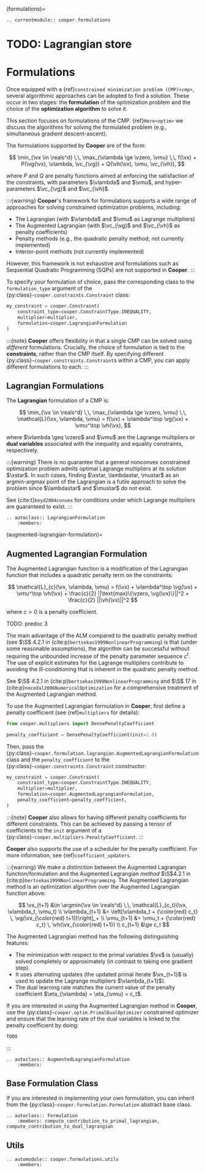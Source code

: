 (formulations)=

```{eval-rst}
.. currentmodule:: cooper.formulations
```

# TODO: Lagrangian store

# Formulations

Once equipped with a {ref}`constrained minimization problem (CMP)<cmp>`, several algorithmic approaches can be adopted to find a solution. These occur in two stages: the **formulation** of the optimization problem and the choice of the **optimization algorithm** to solve it.

This section focuses on formulations of the CMP. {ref}`Here<optim>` we discuss the algorithms for solving the formulated problem (e.g., simultaneous gradient descent-ascent).

The formulations supported by **Cooper** are of the form:

$$
\min_{\vx \in \reals^d} \,\, \max_{\vlambda \ge \vzero, \vmu} \,\, f(\vx) + P(\vg(\vx), \vlambda, \vc_{\vg}) + Q(\vh(\vx), \vmu, \vc_{\vh}),
$$

where $P$ and $Q$ are penalty functions aimed at enforcing the satisfaction of the constraints, with parameters $\vlambda$ and $\vmu$, and hyper-parameters $\vc_{\vg}$ and $\vc_{\vh}$.


:::{warning}
**Cooper**'s framework for formulations supports a wide range of approaches for solving constrained optimization problems, including:
- The Lagrangian (with $\vlambda$ and $\vmu$ as Lagrange multipliers)
- The Augmented Lagrangian (with $\vc_{\vg}$ and $\vc_{\vh}$ as penalty coefficients)
- Penalty methods (e.g., the quadratic penalty method; not currently implemented)
- Interior-point methods (not currently implemented)

However, this framework is not exhaustive and formulations such as Sequential Quadratic Programming (SQPs) are not supported in **Cooper**.
:::

To specify your formulation of choice, pass the corresponding class to the `formulation_type` argument of the {py:class}`~cooper.constraints.Constraint` class:

```python
my_constraint = cooper.Constraint(
    constraint_type=cooper.ConstraintType.INEQUALITY,
    multiplier=multiplier,
    formulation=cooper.LagrangianFormulation
)
```

:::{note}
**Cooper** offers flexibility in that a single CMP can be solved using *different* formulations. Crucially, the choice of formulation is tied to the **constraints**, rather than the CMP itself. By specifying different {py:class}`~cooper.constraints.Constraint`s within a CMP, you can apply different formulations to each.
:::

## Lagrangian Formulations

The **Lagrangian** formulation of a CMP is:

$$
\min_{\vx \in \reals^d} \,\, \max_{\vlambda \ge \vzero, \vmu} \,\, \mathcal{L}(\vx, \vlambda, \vmu) = f(\vx) + \vlambda^\top \vg(\vx) + \vmu^\top \vh(\vx),
$$

where $\vlambda \geq \vzero$ and $\vmu$ are the Lagrange multipliers or **dual variables** associated with the inequality and equality constraints, respectively.


:::{warning}
There is no guarantee that a general nonconvex constrained optimization problem admits optimal Lagrange multipliers at its solution $\xstar$. In such cases, finding $\xstar, \lambdastar, \mustar$ as an argmin-argmax point of the Lagrangian is a futile approach to solve the problem since $\lambdastar$ and $\mustar$ do not exist.

See {cite:t}`boyd2004convex` for conditions under which Lagrange multipliers are guaranteed to exist.
:::


```{eval-rst}
.. autoclass:: LagrangianFormulation
    :members:
```

(augmented-lagrangian-formulation)=

## Augmented Lagrangian Formulation

The Augmented Lagrangian function is a modification of the Lagrangian function that includes a quadratic penalty term on the constraints:

$$
\mathcal{L}_{c}(\vx, \vlambda, \vmu) = f(\vx) + \vlambda^\top \vg(\vx) + \vmu^\top \vh(\vx) + \frac{c}{2} ||\text{max}\{\vzero, \vg(\vx)\}||^2 + \frac{c}{2} ||\vh(\vx)||^2
$$

where $c > 0$ is a penalty coefficient.

TODO: predoc 3

The main advantage of the ALM compared to the quadratic penalty method
(see $\S$ 4.2.1 in {cite:p}`bertsekas1999NonlinearProgramming`) is that
(under some reasonable assumptions), the algorithm can be successful without
requiring the unbounded increase of the penalty parameter sequence $c^t$.
The use of explicit estimates for the Lagrange multipliers contribute to
avoiding the ill-conditioning that is inherent in the quadratic penalty method.

See $\S$ 4.2.1 in {cite:p}`bertsekas1999NonlinearProgramming` and
$\S$ 17 in {cite:p}`nocedal2006NumericalOptimization` for a comprehensive
treatment of the Augmented Lagrangian method.


To use the Augmented Lagrangian formulation in **Cooper**, first define a penalty coefficient (see {ref}`multipliers` for details):

```python
from cooper.multipliers import DensePenaltyCoefficient

penalty_coefficient = DensePenaltyCoefficient(init=1.0)
```

Then, pass the {py:class}`~cooper.formulation.lagrangian.AugmentedLagrangianFormulation` class and the `penalty_coefficient` to the {py:class}`~cooper.constraints.Constraint` constructor:

```python
my_constraint = cooper.Constraint(
    constraint_type=cooper.ConstraintType.INEQUALITY,
    multiplier=multiplier,
    formulation=cooper.AugmentedLagrangianFormulation,
    penalty_coefficient=penalty_coefficient,
)
```

:::{note}
**Cooper** also allows for having different penalty coefficients for different constraints. This can be achieved by passing a tensor of coefficients to the `init` argument of a {py:class}`~cooper.multipliers.PenaltyCoefficient`.
:::

**Cooper** also supports the use of a scheduler for the penalty coefficient. For more information, see {ref}`coefficient_updaters`.

:::{warning}
We make a distinction between the Augmented Lagrangian function/formulation and the Augmented Lagrangian *method* $\S$4.2.1 in {cite:p}`bertsekas1999NonlinearProgramming`. The Augmented Lagrangian method is an optimization algorithm over the Augmented Lagrangian function above:

$$
\vx_{t+1} &\in \argmin{\vx \in \reals^d} \,\, \mathcal{L}_{c_t}(\vx, \vlambda_t, \vmu_t) \\
\vlambda_{t+1} &= \left[\vlambda_t + {\color{red} c_t} \, \vg(\vx_{\color{red} t+1})\right]_+ \\
\vmu_{t+1} &= \vmu_t + {\color{red} c_t} \, \vh(\vx_{\color{red} t+1}) \\
c_{t+1} &\ge c_t
$$

The Augmented Lagrangian method has the following distinguishing features:
- The minimization with respect to the primal variables $\vx$ is (usually) solved completely or approximately (in contrast to taking one gradient step).
- It uses alternating updates (the updated primal iterate $\vx_{t+1}$ is used to update the Lagrange multipliers $\vlambda_{t+1}$).
- The dual learning rate matches the current value of the penalty coefficient $\eta_{\vlambda} = \eta_{\vmu} = c_t$.

If you are interested in using the Augmented Lagrangian method in **Cooper**, use the {py:class}`~cooper.optim.PrimalDualOptimizer` constrained optimizer and ensure that the learning rate of the dual variables is linked to the penalty coefficient by doing:

```python
TODO
```
:::


```{eval-rst}
.. autoclass:: AugmentedLagrangianFormulation
    :members:
```

## Base Formulation Class

If you are interested in implementing your own formulation, you can inherit from the {py:class}`~cooper.formulation.Formulation` abstract base class.

```{eval-rst}
.. autoclass:: Formulation
    :members: compute_contribution_to_primal_lagrangian, compute_contribution_to_dual_lagrangian
```

## Utils

```{eval-rst}
.. automodule:: cooper.formulations.utils
    :members:
```
